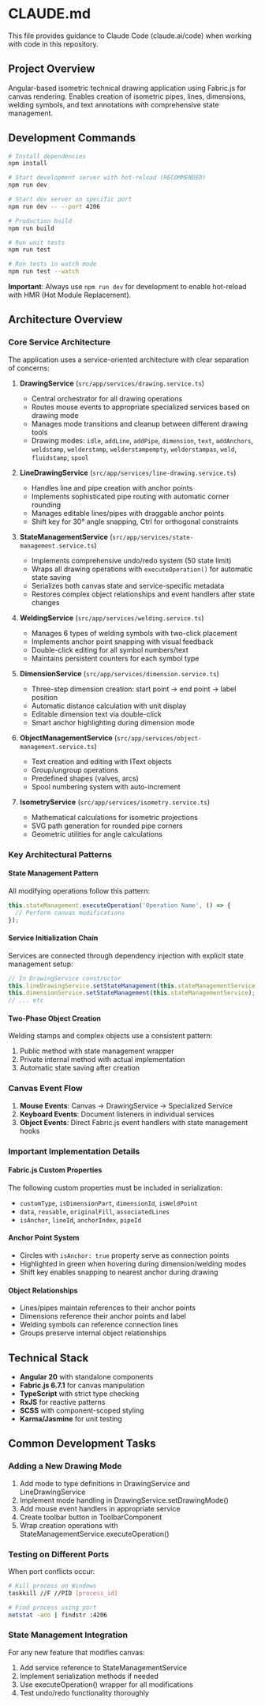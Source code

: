 # CLAUDE.md

This file provides guidance to Claude Code (claude.ai/code) when working with code in this repository.

## Project Overview

Angular-based isometric technical drawing application using Fabric.js for canvas rendering. Enables creation of isometric pipes, lines, dimensions, welding symbols, and text annotations with comprehensive state management.

## Development Commands

```bash
# Install dependencies
npm install

# Start development server with hot-reload (RECOMMENDED)
npm run dev

# Start dev server on specific port
npm run dev -- --port 4206

# Production build
npm run build

# Run unit tests
npm run test

# Run tests in watch mode
npm run test --watch
```

**Important**: Always use `npm run dev` for development to enable hot-reload with HMR (Hot Module Replacement).

## Architecture Overview

### Core Service Architecture

The application uses a service-oriented architecture with clear separation of concerns:

1. **DrawingService** (`src/app/services/drawing.service.ts`)
   - Central orchestrator for all drawing operations
   - Routes mouse events to appropriate specialized services based on drawing mode
   - Manages mode transitions and cleanup between different drawing tools
   - Drawing modes: `idle`, `addLine`, `addPipe`, `dimension`, `text`, `addAnchors`, `weldstamp`, `welderstamp`, `welderstampempty`, `welderstampas`, `weld`, `fluidstamp`, `spool`

2. **LineDrawingService** (`src/app/services/line-drawing.service.ts`)
   - Handles line and pipe creation with anchor points
   - Implements sophisticated pipe routing with automatic corner rounding
   - Manages editable lines/pipes with draggable anchor points
   - Shift key for 30° angle snapping, Ctrl for orthogonal constraints

3. **StateManagementService** (`src/app/services/state-management.service.ts`)
   - Implements comprehensive undo/redo system (50 state limit)
   - Wraps all drawing operations with `executeOperation()` for automatic state saving
   - Serializes both canvas state and service-specific metadata
   - Restores complex object relationships and event handlers after state changes

4. **WeldingService** (`src/app/services/welding.service.ts`)
   - Manages 6 types of welding symbols with two-click placement
   - Implements anchor point snapping with visual feedback
   - Double-click editing for all symbol numbers/text
   - Maintains persistent counters for each symbol type

5. **DimensionService** (`src/app/services/dimension.service.ts`)
   - Three-step dimension creation: start point → end point → label position
   - Automatic distance calculation with unit display
   - Editable dimension text via double-click
   - Smart anchor highlighting during dimension mode

6. **ObjectManagementService** (`src/app/services/object-management.service.ts`)
   - Text creation and editing with IText objects
   - Group/ungroup operations
   - Predefined shapes (valves, arcs)
   - Spool numbering system with auto-increment

7. **IsometryService** (`src/app/services/isometry.service.ts`)
   - Mathematical calculations for isometric projections
   - SVG path generation for rounded pipe corners
   - Geometric utilities for angle calculations

### Key Architectural Patterns

#### State Management Pattern
All modifying operations follow this pattern:
```typescript
this.stateManagement.executeOperation('Operation Name', () => {
  // Perform canvas modifications
});
```

#### Service Initialization Chain
Services are connected through dependency injection with explicit state management setup:
```typescript
// In DrawingService constructor
this.lineDrawingService.setStateManagement(this.stateManagementService);
this.dimensionService.setStateManagement(this.stateManagementService);
// ... etc
```

#### Two-Phase Object Creation
Welding stamps and complex objects use a consistent pattern:
1. Public method with state management wrapper
2. Private internal method with actual implementation
3. Automatic state saving after creation

### Canvas Event Flow

1. **Mouse Events**: Canvas → DrawingService → Specialized Service
2. **Keyboard Events**: Document listeners in individual services
3. **Object Events**: Direct Fabric.js event handlers with state management hooks

### Important Implementation Details

#### Fabric.js Custom Properties
The following custom properties must be included in serialization:
- `customType`, `isDimensionPart`, `dimensionId`, `isWeldPoint`
- `data`, `reusable`, `originalFill`, `associatedLines`
- `isAnchor`, `lineId`, `anchorIndex`, `pipeId`

#### Anchor Point System
- Circles with `isAnchor: true` property serve as connection points
- Highlighted in green when hovering during dimension/welding modes
- Shift key enables snapping to nearest anchor during drawing

#### Object Relationships
- Lines/pipes maintain references to their anchor points
- Dimensions reference their anchor points and label
- Welding symbols can reference connection lines
- Groups preserve internal object relationships

## Technical Stack

- **Angular 20** with standalone components
- **Fabric.js 6.7.1** for canvas manipulation
- **TypeScript** with strict type checking
- **RxJS** for reactive patterns
- **SCSS** with component-scoped styling
- **Karma/Jasmine** for unit testing

## Common Development Tasks

### Adding a New Drawing Mode
1. Add mode to type definitions in DrawingService and LineDrawingService
2. Implement mode handling in DrawingService.setDrawingMode()
3. Add mouse event handlers in appropriate service
4. Create toolbar button in ToolbarComponent
5. Wrap creation operations with StateManagementService.executeOperation()

### Testing on Different Ports
When port conflicts occur:
```bash
# Kill process on Windows
taskkill //F //PID [process_id]

# Find process using port
netstat -ano | findstr :4206
```

### State Management Integration
For any new feature that modifies canvas:
1. Add service reference to StateManagementService
2. Implement serialization methods if needed
3. Use executeOperation() wrapper for all modifications
4. Test undo/redo functionality thoroughly
